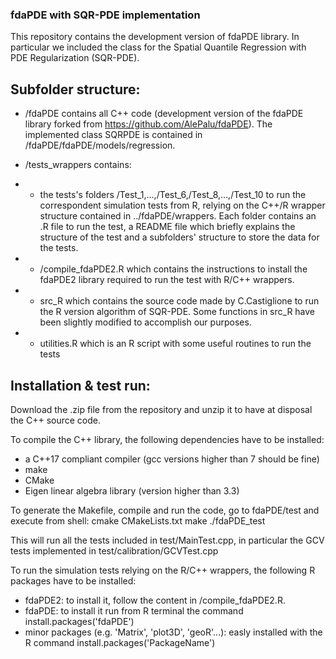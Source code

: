 ### fdaPDE with SQR-PDE implementation 

This repository contains the development version of fdaPDE library. In particular we included the class for the Spatial Quantile Regression with PDE Regularization (SQR-PDE).

## Subfolder structure:
- /fdaPDE contains all C++ code (development version of the fdaPDE library forked from https://github.com/AlePalu/fdaPDE). The implemented class SQRPDE is contained in /fdaPDE/fdaPDE/models/regression. 

- /tests_wrappers contains: 
 - - the tests's folders /Test_1,...,/Test_6,/Test_8,...,/Test_10 to run the correspondent simulation tests from R, relying on the C++/R wrapper structure contained in ../fdaPDE/wrappers. 
     Each folder contains an .R file to run the test, a README file which briefly explains the structure of the test and a subfolders' structure to store the data for the tests. 
 - - /compile_fdaPDE2.R which contains the instructions to install the fdaPDE2 library required to run the test with R/C++ wrappers. 
 - - src_R which contains the source code made by C.Castiglione to run the R version algorithm of SQR-PDE. Some functions in src_R have been slightly modified to accomplish our purposes. 
 - - utilities.R which is an R script with some useful routines to run the tests


## Installation & test run:
Download the .zip file from the repository and unzip it to have at disposal the C++ source code.

To compile the C++ library, the following dependencies have to be installed:
 - a C++17 compliant compiler (gcc versions higher than 7 should be fine)
 - make
 - CMake
 - Eigen linear algebra library (version higher than 3.3)

 To generate the Makefile, compile and run the code, go to fdaPDE/test and execute from shell: 
   cmake CMakeLists.txt
   make
   ./fdaPDE_test

 This will run all the tests included in test/MainTest.cpp, in particular the GCV tests implemented in test/calibration/GCVTest.cpp   

To run the simulation tests relying on the R/C++ wrappers, the following R packages have to be installed: 
- fdaPDE2: to install it, follow the content in /compile_fdaPDE2.R. 
- fdaPDE: to install it run from R terminal the command install.packages('fdaPDE')
- minor packages (e.g. 'Matrix', 'plot3D', 'geoR'...): easly installed with the R command install.packages('PackageName')

